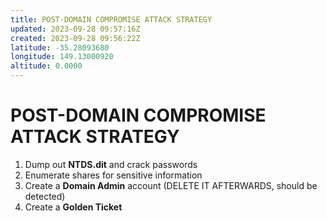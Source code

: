 ```yaml
---
title: POST-DOMAIN COMPROMISE ATTACK STRATEGY
updated: 2023-09-28 09:57:16Z
created: 2023-09-28 09:56:22Z
latitude: -35.28093680
longitude: 149.13000920
altitude: 0.0000
---
```


# POST-DOMAIN COMPROMISE ATTACK STRATEGY
1. Dump out **NTDS.dit** and crack passwords
2. Enumerate shares for sensitive information
3. Create a **Domain Admin** account (DELETE IT AFTERWARDS, should be detected)
4. Create a **Golden Ticket**